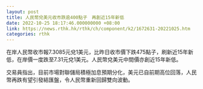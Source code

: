 ```yaml
---
layout: post
title: 人民幣兌美元收市跌逾400點子　再創近15年新低
date: 2022-10-25 18:17:46.000000000 +08:00
link: https://news.rthk.hk/rthk/ch/component/k2/1672631-20221025.htm
categories: rthk
---
```


在岸人民幣收市報7.3085元兌1美元，比昨日收市價下跌475點子，刷新近15年新低，在岸價一度跌至7.31元兌1美元。人民幣兌美元中間價亦創近15年新低。

交易員指出，目前市場對聯儲局積極加息預期分化，美元已自前期高位回落，人民幣再跌有望引發結匯盤，令人民幣重新回歸雙向波動。
